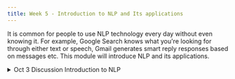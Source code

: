 ```yaml
---
title: Week 5 - Introduction to NLP and Its applications
---
```


It is common for people to use NLP technology every day without even knowing it. For example, Google Search knows what you're looking for through either text or speech,
Gmail generates smart reply responses based on messages etc. This module will introduce NLP and its applications.

<details>
  <summary class="session-summary">
    <span class="date-label">Oct 3</span>
    <span class="label label-blue">Discussion</span>
    <span class="session-title">Introduction to NLP</span>
  </summary>
  <div markdown="1">
- [Slides coming soon]
- Pre-Class Reflection:
- [Speech and Language Processing, An Introduction to Natural Language Processing, Computational Linguistics, and Speech Recognition with Language Models](https://web.stanford.edu/~jurafsky/slp3/ed3book.pdf) Third Edition by Daniel Jurafsky, James H. Martin. 
    - Read Chapter 2, and try to answer the following; what is a document and document segmentation? what is a sentence and sentence segmentation? what do you understand by a corpora, what is tokenization? Explain these terms; stopwords, stemming, lemmatization.
    - Read Chapter 13 to have a broad understanding of the Applications of NLP, no need to understand the technical details.

- Read through the following papers, summerise in one page your key takeaway from the paper. You don't have to understand everything.
  - [Ife Adebara, Muhammad Abdul-Mageed. “Towards Afrocentric NLP for African Languages:Where We Are and Where We Can Go.”](https://aclanthology.org/2022.acl-long.265.pdf) In Proceedings of the 60th Annual Meeting of the Association for Computational Linguistics (ACL 2022) Volume 1: Long Papers, pages 3814 - 3841.
  - [Atnafu Lambebo Tonja, Tadesse Destaw Belay, Israel Abebe Azime, et. al.,"Natural Language Processing in Ethiopian Languages: Current State, Challenges, and Opportunities"](https://aclanthology.org/2023.rail-1.14.pdf) In Proceedings of the Fourth workshop on Resources for African Indigenous Languages (RAIL 2023), pages 126–139.
  - [Chesire Emmanue, Kipkebut Andrew. "Current State, Challenges and Opportunities for Natural Language Processing Research and Development in Africa: A Systemic Review"](https://openreview.net/pdf?id=9CsL0PvDDV) In AfricaNLP workshop at the International Conference on Learning Representation (ICLR 2024).

</div>
</details>
